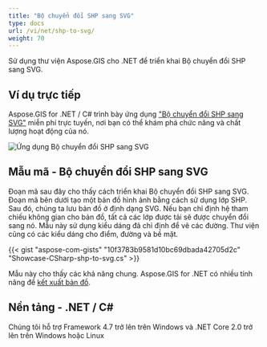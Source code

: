 ```yaml
---
title: "Bộ chuyển đổi SHP sang SVG"
type: docs
url: /vi/net/shp-to-svg/
weight: 70
---
```


Sử dụng thư viện Aspose.GIS cho .NET để triển khai Bộ chuyển đổi SHP sang SVG.

## **Ví dụ trực tiếp**

Aspose.GIS for .NET / C# trình bày ứng dụng ["Bộ chuyển đổi SHP sang SVG"](https://products.aspose.app/gis/viewer/shp-to-svg) miễn phí trực tuyến, nơi bạn có thể khám phá chức năng và chất lượng hoạt động của nó.

![Ứng dụng Bộ chuyển đổi SHP sang SVG](viewer.png)

## **Mẫu mã - Bộ chuyển đổi SHP sang SVG**

Đoạn mã sau đây cho thấy cách triển khai Bộ chuyển đổi SHP sang SVG. Đoạn mã bên dưới tạo một bản đồ hình ảnh bằng cách sử dụng lớp SHP. Sau đó, chúng ta lưu bản đồ ở định dạng SVG. Nếu bạn chỉ định hệ tham chiếu không gian cho bản đồ, tất cả các lớp được tải sẽ được chuyển đổi sang nó.
Mẫu này sử dụng kiểu dáng đã chỉ định để vẽ các đường. Thư viện cũng có các kiểu dáng cho điểm, đường và bề mặt.

{{< gist "aspose-com-gists" "10f3783b9581d10bc69dbada42705d2c" "Showcase-CSharp-shp-to-svg.cs" >}}

Mẫu này cho thấy các khả năng chung. Aspose.GIS for .NET có nhiều tính năng để [kết xuất bản đồ](https://docs.aspose.com/gis/net/map-rendering/).

## **Nền tảng - .NET / C#**

Chúng tôi hỗ trợ Framework 4.7 trở lên trên Windows và .NET Core 2.0 trở lên trên Windows hoặc Linux

